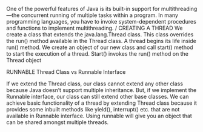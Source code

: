 One of the powerful features of Java is its built-in support for multithreading—the concurrent
running of multiple tasks within a program. In many programming languages, you have to
invoke system-dependent procedures and functions to implement multithreading. 
/
CREATING A THREAD 
We create a class that extends the java.lang.Thread class. This class overrides the run() 
method available in the Thread class. A thread begins its life inside run() method. We create 
an object of our new class and call start() method 
to start the execution of a thread. Start() invokes the run() method on the Thread object

RUNNABLE
Thread Class vs Runnable Interface

If we extend the Thread class, our class cannot extend any other class because Java doesn’t support multiple inheritance. But, if we implement the Runnable interface, our class can still extend other base classes.
We can achieve basic functionality of a thread by extending Thread class because it provides some inbuilt methods like yield(), interrupt() etc. that are not available in Runnable interface.
Using runnable will give you an object that can be shared amongst multiple threads. 

